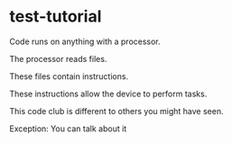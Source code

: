 # test-tutorial

Code runs on anything with a processor.

The processor reads files.

These files contain instructions.

These instructions allow the device to perform tasks.

This code club is different to others you might have seen.

Exception: You can talk about it


